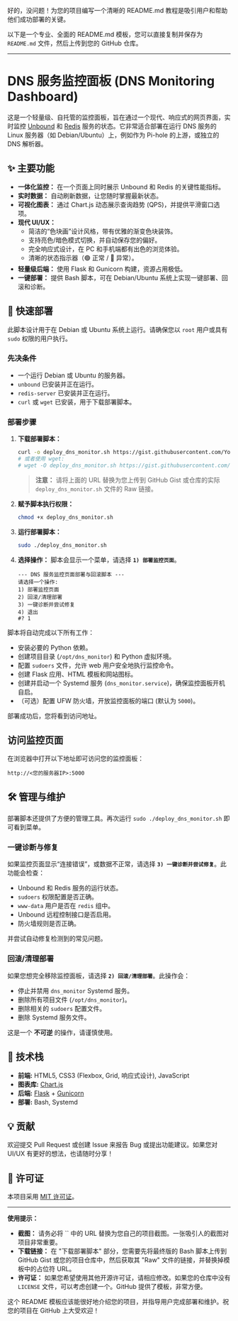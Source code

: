 好的，没问题！为您的项目编写一个清晰的 README.md 教程是吸引用户和帮助他们成功部署的关键。

以下是一个专业、全面的 README.md 模板，您可以直接复制并保存为 `README.md` 文件，然后上传到您的 GitHub 仓库。

---

# DNS 服务监控面板 (DNS Monitoring Dashboard)

这是一个轻量级、自托管的监控面板，旨在通过一个现代、响应式的网页界面，实时监控 [Unbound](https://nlnetlabs.nl/projects/unbound/about/) 和 [Redis](https://redis.io/) 服务的状态。它非常适合部署在运行 DNS 服务的 Linux 服务器（如 Debian/Ubuntu）上，例如作为 Pi-hole 的上游，或独立的 DNS 解析器。

 <!-- 请将此图片URL替换为您自己项目的截图 -->

## ✨ 主要功能

*   **一体化监控：** 在一个页面上同时展示 Unbound 和 Redis 的关键性能指标。
*   **实时数据：** 自动刷新数据，让您随时掌握最新状态。
*   **可视化图表：** 通过 Chart.js 动态展示查询趋势 (QPS)，并提供平滑窗口选项。
*   **现代 UI/UX：**
    *   简洁的“色块画”设计风格，带有优雅的渐变色块装饰。
    *   支持亮色/暗色模式切换，并自动保存您的偏好。
    *   完全响应式设计，在 PC 和手机端都有出色的浏览体验。
    *   清晰的状态指示器（🟢 正常 / 🔴 异常）。
*   **轻量级后端：** 使用 Flask 和 Gunicorn 构建，资源占用极低。
*   **一键部署：** 提供 Bash 脚本，可在 Debian/Ubuntu 系统上实现一键部署、回滚和诊断。

## 🚀 快速部署

此脚本设计用于在 Debian 或 Ubuntu 系统上运行。请确保您以 `root` 用户或具有 `sudo` 权限的用户执行。

### 先决条件

*   一个运行 Debian 或 Ubuntu 的服务器。
*   `unbound` 已安装并正在运行。
*   `redis-server` 已安装并正在运行。
*   `curl` 或 `wget` 已安装，用于下载部署脚本。

### 部署步骤

1.  **下载部署脚本：**

    ```bash
    curl -o deploy_dns_monitor.sh https://gist.githubusercontent.com/YourGitHubUsername/YourGistID/raw/deploy_dns_monitor.sh
    # 或者使用 wget:
    # wget -O deploy_dns_monitor.sh https://gist.githubusercontent.com/YourGitHubUsername/YourGistID/raw/deploy_dns_monitor.sh
    ```
    > **注意：** 请将上面的 URL 替换为您上传到 GitHub Gist 或仓库的实际 `deploy_dns_monitor.sh` 文件的 Raw 链接。

2.  **赋予脚本执行权限：**

    ```bash
    chmod +x deploy_dns_monitor.sh
    ```

3.  **运行部署脚本：**

    ```bash
    sudo ./deploy_dns_monitor.sh
    ```

4.  **选择操作：**
    脚本会显示一个菜单，请选择 **`1) 部署监控页面`**。

    ```
    --- DNS 服务监控页面部署与回滚脚本 ---
    请选择一个操作: 
    1) 部署监控页面
    2) 回滚/清理部署
    3) 一键诊断并尝试修复
    4) 退出
    #? 1
    ```

脚本将自动完成以下所有工作：
*   安装必要的 Python 依赖。
*   创建项目目录 (`/opt/dns_monitor`) 和 Python 虚拟环境。
*   配置 `sudoers` 文件，允许 web 用户安全地执行监控命令。
*   创建 Flask 应用、HTML 模板和网站图标。
*   创建并启动一个 Systemd 服务 (`dns_monitor.service`)，确保监控面板开机自启。
*   （可选）配置 UFW 防火墙，开放监控面板的端口 (默认为 `5000`)。

部署成功后，您将看到访问地址。

## 访问监控页面

在浏览器中打开以下地址即可访问您的监控面板：

`http://<您的服务器IP>:5000`

## 🛠️ 管理与维护

部署脚本还提供了方便的管理工具。再次运行 `sudo ./deploy_dns_monitor.sh` 即可看到菜单。

### 一键诊断与修复

如果监控页面显示“连接错误”，或数据不正常，请选择 **`3) 一键诊断并尝试修复`**。此功能会检查：
*   Unbound 和 Redis 服务的运行状态。
*   `sudoers` 权限配置是否正确。
*   `www-data` 用户是否在 `redis` 组中。
*   Unbound 远程控制接口是否启用。
*   防火墙规则是否正确。

并尝试自动修复检测到的常见问题。

### 回滚/清理部署

如果您想完全移除监控面板，请选择 **`2) 回滚/清理部署`**。此操作会：
*   停止并禁用 `dns_monitor` Systemd 服务。
*   删除所有项目文件 (`/opt/dns_monitor`)。
*   删除相关的 `sudoers` 配置文件。
*   删除 Systemd 服务文件。

这是一个 **不可逆** 的操作，请谨慎使用。

## 📄 技术栈

*   **前端:** HTML5, CSS3 (Flexbox, Grid, 响应式设计), JavaScript
*   **图表库:** [Chart.js](https://www.chartjs.org/)
*   **后端:** [Flask](https://flask.palletsprojects.com/) + [Gunicorn](https://gunicorn.org/)
*   **部署:** Bash, Systemd

## 💡 贡献

欢迎提交 Pull Request 或创建 Issue 来报告 Bug 或提出功能建议。如果您对 UI/UX 有更好的想法，也请随时分享！

## 📜 许可证

本项目采用 [MIT 许可证](LICENSE)。

---

**使用提示：**

*   **截图：** 请务必将 `` 中的 URL 替换为您自己的项目截图。一张吸引人的截图对项目非常重要。
*   **下载链接：** 在 "下载部署脚本" 部分，您需要先将最终版的 Bash 脚本上传到 GitHub Gist 或您的项目仓库中，然后获取其 "Raw" 文件的链接，并替换掉模板中的占位符 URL。
*   **许可证：** 如果您希望使用其他开源许可证，请相应修改。如果您的仓库中没有 `LICENSE` 文件，可以考虑创建一个。GitHub 提供了模板，非常方便。

这个 README 模板应该能很好地介绍您的项目，并指导用户完成部署和维护。祝您的项目在 GitHub 上大受欢迎！
